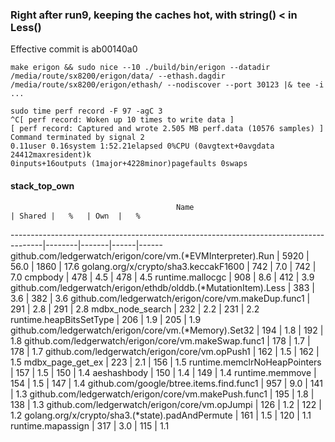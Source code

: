 ### Right after run9, keeping the caches hot, with string() < in Less()
Effective commit is ab00140a0

```
make erigon && sudo nice --10 ./build/bin/erigon --datadir /media/route/sx8200/erigon/data/ --ethash.dagdir /media/route/sx8200/erigon/ethash/ --nodiscover --port 30123 |& tee -i ...
```
```
sudo time perf record -F 97 -agC 3
^C[ perf record: Woken up 10 times to write data ]
[ perf record: Captured and wrote 2.505 MB perf.data (10576 samples) ]
Command terminated by signal 2
0.11user 0.16system 1:52.21elapsed 0%CPU (0avgtext+0avgdata 24412maxresident)k
0inputs+16outputs (1major+4228minor)pagefaults 0swaps
```

#### stack_top_own

                                         Name                                         | Shared |   %   | Own  |   %
--------------------------------------------------------------------------------------|--------|-------|------|------
github.com/ledgerwatch/erigon/core/vm.(*EVMInterpreter).Run                           |   5920 |  56.0 | 1860 |  17.6
golang.org/x/crypto/sha3.keccakF1600                                                  |    742 |   7.0 |  742 |   7.0
cmpbody                                                                               |    478 |   4.5 |  478 |   4.5
runtime.mallocgc                                                                      |    908 |   8.6 |  412 |   3.9
github.com/ledgerwatch/erigon/ethdb/olddb.(*MutationItem).Less                        |    383 |   3.6 |  382 |   3.6
github.com/ledgerwatch/erigon/core/vm.makeDup.func1                                   |    291 |   2.8 |  291 |   2.8
mdbx_node_search                                                                      |    232 |   2.2 |  231 |   2.2
runtime.heapBitsSetType                                                               |    206 |   1.9 |  205 |   1.9
github.com/ledgerwatch/erigon/core/vm.(*Memory).Set32                                 |    194 |   1.8 |  192 |   1.8
github.com/ledgerwatch/erigon/core/vm.makeSwap.func1                                  |    178 |   1.7 |  178 |   1.7
github.com/ledgerwatch/erigon/core/vm.opPush1                                         |    162 |   1.5 |  162 |   1.5
mdbx_page_get_ex                                                                      |    223 |   2.1 |  156 |   1.5
runtime.memclrNoHeapPointers                                                          |    157 |   1.5 |  150 |   1.4
aeshashbody                                                                           |    150 |   1.4 |  149 |   1.4
runtime.memmove                                                                       |    154 |   1.5 |  147 |   1.4
github.com/google/btree.items.find.func1                                              |    957 |   9.0 |  141 |   1.3
github.com/ledgerwatch/erigon/core/vm.makePush.func1                                  |    195 |   1.8 |  138 |   1.3
github.com/ledgerwatch/erigon/core/vm.opJumpi                                         |    126 |   1.2 |  122 |   1.2
golang.org/x/crypto/sha3.(*state).padAndPermute                                       |    161 |   1.5 |  120 |   1.1
runtime.mapassign                                                                     |    317 |   3.0 |  115 |   1.1
